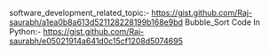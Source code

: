 
software_development_related_topic:- https://gist.github.com/Raj-saurabh/a1ea0b8a613d521128228199b168e9bd
Bubble_Sort Code In Python:- https://gist.github.com/Raj-saurabh/e05021914a641d0c15cf1208d5074695

